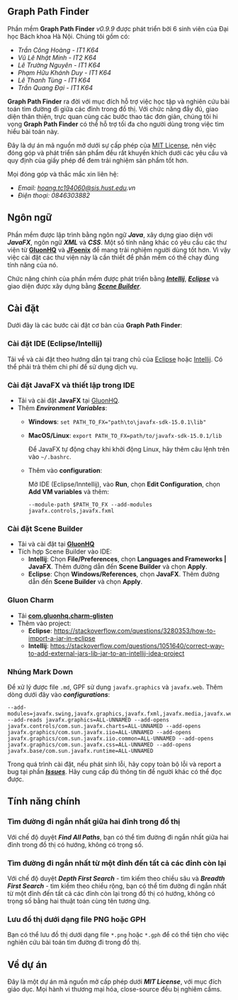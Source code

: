 ## Graph Path Finder
Phần mềm **Graph Path Finder** _v0.9.9_ được phát triển bởi 6 sinh viên của Đại học Bách khoa Hà Nội. Chúng tôi gồm có:
- _Trần Công Hoàng - IT1 K64_
- _Vũ Lê Nhật Minh - IT2 K64_
- _Lê Trường Nguyên - IT1 K64_
- _Phạm Hữu Khánh Duy - IT1 K64_
- _Lê Thanh Tùng - IT1 K64_
- _Trần Quang Đại - IT1 K64_

**Graph Path Finder** ra đời với mục đích hỗ trợ việc học tập và nghiên cứu bài toán tìm đường đi giữa các đỉnh trong đồ thị. Với chức năng đầy đủ, giao diện thân thiện, trực quan cùng các bước thao tác đơn giản, chúng tôi hi vọng **Graph Path Finder** có thể hỗ trợ tối đa cho người dùng trong việc tìm hiểu bài toán này.

Đây là dự án mã nguồn mở dưới sự cấp phép của [MIT License](https://opensource.org/licenses/MIT), nên việc đóng góp và phát triển sản phẩm đều rất khuyến khích dưới các yêu cầu và quy định của giấy phép để đem trải nghiệm sản phẩm tốt hơn. 

Mọi đóng góp và thắc mắc xin liên hệ:
- _Email: hoang.tc194060@sis.hust.edu.vn_
- _Điện thoại: 0846303882_

## Ngôn ngữ
Phần mềm được lập trình bằng ngôn ngữ ***Java***, xây dựng giao diện với ***JavaFX***, ngôn ngữ ***XML*** và ***CSS***. Một số tính năng khác có yêu cầu các thư viện từ **[GluonHQ](https://gluonhq.com/)** và **[JFoenix](http://www.jfoenix.com/)** để mang trải nghiệm người dùng tốt hơn. Vì vậy việc cài đặt các thư viện này là cần thiết để phần mềm có thể chạy đúng tính năng của nó.

Chức năng chính của phần mềm được phát triển bằng ***[Intellij](https://www.jetbrains.com/idea/)***, ***[Eclipse](https://www.eclipse.org/)*** và giao diện được xây dựng bằng ***[Scene Builder](https://gluonhq.com/products/scene-builder/)***.

## Cài đặt
Dưới đây là các bước cài đặt cơ bản của **Graph Path Finder**:

### Cài đặt IDE (Eclipse/Intellij)
Tải về và cài đặt theo hướng dẫn tại trang chủ của [Eclipse](https://www.eclipse.org/downloads/) hoặc [Intellij](https://www.jetbrains.com/idea/download/#section=linux). Có thể phải trả thêm chi phí để sử dụng dịch vụ.

### Cài đặt JavaFX và thiết lập trong IDE
- Tải và cài đặt **JavaFX** tại [GluonHQ](https://gluonhq.com/products/javafx/).
- Thêm ***Environment Variables***:
  - **Windows**: ```set PATH_TO_FX="path\to\javafx-sdk-15.0.1\lib"```
  - **MacOS/Linux**: ```export PATH_TO_FX=path/to/javafx-sdk-15.0.1/lib```

    Để JavaFX tự động chạy khi khởi động Linux, hãy thêm câu lệnh trên vào ```~/.bashrc```.
  - Thêm vào **configuration**:
    
    Mở IDE (Eclipse/Inntellij), vào **Run**, chọn **Edit Configuration**, chọn **Add VM variables** và thêm:
      
      ```--module-path $PATH_TO_FX --add-modules javafx.controls,javafx.fxml``` 
### Cài đặt Scene Builder
- Tải và cài đặt tại **[GluonHQ](https://gluonhq.com/products/scene-builder/)**
- Tích hợp Scene Builder vào IDE:
  - **Intellij**: Chọn **File/Preferences**, chọn **Languages and Frameworks | JavaFX**. Thêm đường dẫn đến **Scene Builder** và chọn **Apply**.
  - **Eclipse**: Chọn **Windows/References**, chọn **JavaFX**. Thêm đường dẫn đến **Scene Builder** và chọn **Apply**.
### Gluon Charm
- Tải **[com.gluonhq.charm-glisten](https://nexus.gluonhq.com/nexus/content/repositories/releases/com/gluonhq/charm-glisten/6.0.6/charm-glisten-6.0.6.jar)**
- Thêm vào project:
  - **Eclipse**: https://stackoverflow.com/questions/3280353/how-to-import-a-jar-in-eclipse
  - **Intellij**: https://stackoverflow.com/questions/1051640/correct-way-to-add-external-jars-lib-jar-to-an-intellij-idea-project
### Nhúng Mark Down
Để xử lý được file ```.md```, GPF sử dụng ```javafx.graphics``` và ```javafx.web```. Thêm dòng dưới đây vào ***configurations***:
```
--add-modules=javafx.swing,javafx.graphics,javafx.fxml,javafx.media,javafx.web --add-reads javafx.graphics=ALL-UNNAMED --add-opens javafx.controls/com.sun.javafx.charts=ALL-UNNAMED --add-opens javafx.graphics/com.sun.javafx.iio=ALL-UNNAMED --add-opens javafx.graphics/com.sun.javafx.iio.common=ALL-UNNAMED --add-opens javafx.graphics/com.sun.javafx.css=ALL-UNNAMED --add-opens javafx.base/com.sun.javafx.runtime=ALL-UNNAMED
```
Trong quá trình cài đặt, nếu phát sinh lỗi, hãy copy toàn bộ lỗi và report a bug tại phần ***[Issues](https://github.com/MasterPi-2124/OOP/issues)***. Hãy cung cấp đủ thông tin để người khác có thể đọc được.

## Tính năng chính
### Tìm đường đi ngắn nhất giữa hai đỉnh trong đồ thị
Với chế độ duyệt ***Find All Paths***, bạn có thể tìm đường đi ngắn nhất giữa hai đỉnh trong đồ thị có hướng, không có trọng số.
### Tìm đường đi ngắn nhất từ một đỉnh đến tất cả các đỉnh còn lại
Với chế độ duyệt ***Depth First Search*** - tìm kiếm theo chiều sâu và ***Breadth First Search*** - tìm kiếm theo chiều rộng, bạn có thể tìm đường đi ngắn nhất từ một đỉnh đến tất cả các đỉnh còn lại trong đồ thị có hướng, không có trọng số bằng hai thuật toán cùng tên tương ứng.
### Lưu đồ thị dưới dạng file PNG hoặc GPH
Bạn có thể lưu đồ thị dưới dạng file ```*.png``` hoặc ```*.gph``` để có thể tiện cho việc nghiên cứu bài toán tìm đường đi trong đồ thị.
## Về dự án
Đây là một dự án mã nguồn mở cấp phép dưới ***MIT License***, với mục đích giáo dục. Mọi hành vi thương mại hóa, close-source đều bị nghiêm cấms.
